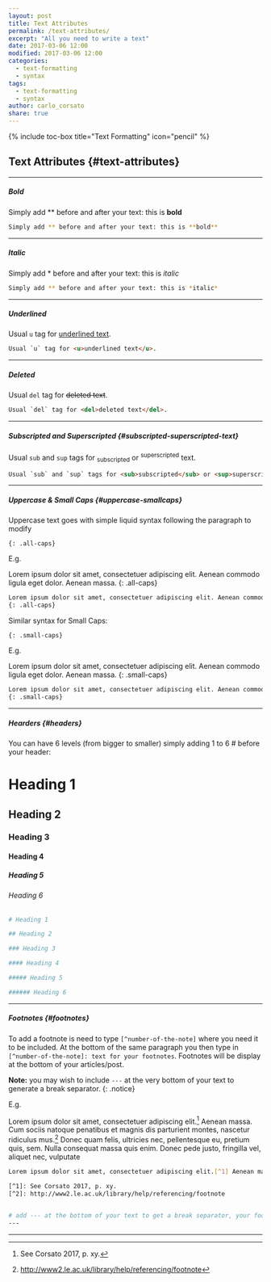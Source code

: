 ```yaml
---
layout: post
title: Text Attributes
permalink: /text-attributes/
excerpt: "All you need to write a text"
date: 2017-03-06 12:00
modified: 2017-03-06 12:00
categories:
  - text-formatting
  - syntax
tags:
  - text-formatting
  - syntax
author: carlo_corsato
share: true
---
```


{% include toc-box title="Text Formatting" icon="pencil" %}

## Text Attributes {#text-attributes}
---

##### Bold

Simply add ** before and after your text: this is **bold**

```bash
Simply add ** before and after your text: this is **bold**
```

---

##### Italic

Simply add * before and after your text: this is *italic*

```bash
Simply add ** before and after your text: this is *italic*
```

---

##### Underlined

Usual `u` tag for <u>underlined text</u>.

```html
Usual `u` tag for <u>underlined text</u>.
```

---
##### Deleted

Usual `del` tag for <del>deleted text</del>.

```html
Usual `del` tag for <del>deleted text</del>.
```

---

##### Subscripted and Superscripted {#subscripted-superscripted-text}

Usual `sub` and `sup` tags for <sub>subscripted</sub> or <sup>superscripted</sup> text.

```html
Usual `sub` and `sup` tags for <sub>subscripted</sub> or <sup>superscripted</sup> text.
```

---

##### Uppercase & Small Caps {#uppercase-smallcaps}

Uppercase text goes with simple liquid syntax following the paragraph to modify

```liquid
{: .all-caps}
```

E.g.

Lorem ipsum dolor sit amet, consectetuer adipiscing elit. Aenean commodo ligula eget dolor. Aenean massa.
{: .all-caps}

```bash
Lorem ipsum dolor sit amet, consectetuer adipiscing elit. Aenean commodo ligula eget dolor. Aenean massa.
{: .all-caps}
```

Similar syntax for Small Caps:

```liquid
{: .small-caps}
```

E.g.

Lorem ipsum dolor sit amet, consectetuer adipiscing elit. Aenean commodo ligula eget dolor. Aenean massa.
{: .small-caps}

```bash
Lorem ipsum dolor sit amet, consectetuer adipiscing elit. Aenean commodo ligula eget dolor. Aenean massa.
{: .small-caps}
```

---

##### Hearders {#headers}

You can have 6 levels (from bigger to smaller) simply adding 1 to 6 # before your header:

# Heading 1

## Heading 2

### Heading 3

#### Heading 4

##### Heading 5

###### Heading 6

```bash
# Heading 1

## Heading 2

### Heading 3

#### Heading 4

##### Heading 5

###### Heading 6
```

---

##### Footnotes {#footnotes}

To add a footnote is need to type `[^number-of-the-note]` where you need it to be included. At the bottom of the same paragraph you then type in `[^number-of-the-note]: text for your footnotes`. Footnotes will be display at the bottom of your articles/post.

**Note:** you may wish to include `---` at the very bottom of your text to generate a break separator.
{: .notice}

E.g.

Lorem ipsum dolor sit amet, consectetuer adipiscing elit.[^1] Aenean massa. Cum sociis natoque penatibus et magnis dis parturient montes, nascetur ridiculus mus.[^2] Donec quam felis, ultricies nec, pellentesque eu, pretium quis, sem. Nulla consequat massa quis enim. Donec pede justo, fringilla vel, aliquet nec, vulputate


[^1]: See Corsato 2017, p. xy.
[^2]: http://www2.le.ac.uk/library/help/referencing/footnote

```bash
Lorem ipsum dolor sit amet, consectetuer adipiscing elit.[^1] Aenean massa. Cum sociis natoque penatibus et magnis dis parturient montes, nascetur ridiculus mus.[^2] Donec quam felis, ultricies nec, pellentesque eu, pretium quis, sem. Nulla consequat massa quis enim. Donec pede justo, fringilla vel, aliquet nec, vulputate

[^1]: See Corsato 2017, p. xy.
[^2]: http://www2.le.ac.uk/library/help/referencing/footnote


# add --- at the bottom of your text to get a break separator, your footnotes will follow immediately after your article/post otherwise.
---
```
---
